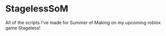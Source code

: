 # StagelessSoM
All of the scripts I've made for Summer of Making on my upcoming roblox game Stageless!
